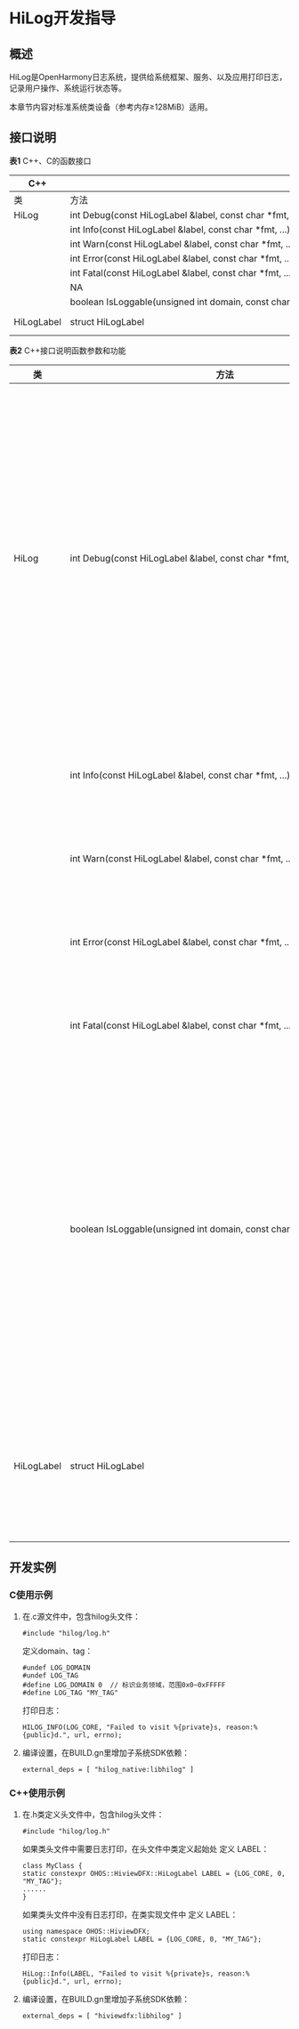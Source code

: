 # HiLog开发指导


## 概述

HiLog是OpenHarmony日志系统，提供给系统框架、服务、以及应用打印日志，记录用户操作、系统运行状态等。

本章节内容对标准系统类设备（参考内存≥128MiB）适用。


## 接口说明

  **表1** C++、C的函数接口

| C++ |  | C | 
| -------- | -------- | -------- |
| 类 | 方法 | 方法/宏 | 
| HiLog | int&nbsp;Debug(const&nbsp;HiLogLabel&nbsp;&amp;label,&nbsp;const&nbsp;char&nbsp;\*fmt,&nbsp;...) | HILOG_DEBUG(type,&nbsp;...) | 
|  | int&nbsp;Info(const&nbsp;HiLogLabel&nbsp;&amp;label,&nbsp;const&nbsp;char&nbsp;\*fmt,&nbsp;...) | HILOG_INFO(type,&nbsp;...) | 
|  | int&nbsp;Warn(const&nbsp;HiLogLabel&nbsp;&amp;label,&nbsp;const&nbsp;char&nbsp;\*fmt,&nbsp;...) | HILOG_WARN(type,&nbsp;...) | 
|  | int&nbsp;Error(const&nbsp;HiLogLabel&nbsp;&amp;label,&nbsp;const&nbsp;char&nbsp;\*fmt,&nbsp;...) | HILOG_ERROR(type,&nbsp;...) | 
|  | int&nbsp;Fatal(const&nbsp;HiLogLabel&nbsp;&amp;label,&nbsp;const&nbsp;char&nbsp;\*fmt,&nbsp;...) | HILOG_FATAL(type,&nbsp;...) | 
|  | NA | int&nbsp;HiLogPrint(LogType&nbsp;type,&nbsp;LogLevel&nbsp;level,&nbsp;unsigned&nbsp;int&nbsp;domain,&nbsp;const&nbsp;char&nbsp;\*tag,&nbsp;const&nbsp;char&nbsp;\*fmt,&nbsp;...) | 
|  | boolean&nbsp;IsLoggable(unsigned&nbsp;int&nbsp;domain,&nbsp;const&nbsp;char&nbsp;\*tag,&nbsp;LogLevel&nbsp;level) | bool&nbsp;HiLogIsLoggable(unsigned&nbsp;int&nbsp;domain,&nbsp;const&nbsp;char&nbsp;\*tag,&nbsp;LogLevel&nbsp;level) | 
| HiLogLabel | struct&nbsp;HiLogLabel | LOG_DOMAIN<br/>LOG_TAG | 

  **表2** C++接口说明函数参数和功能

| 类 | 方法 | 描述 | 
| -------- | -------- | -------- |
| HiLog | int&nbsp;Debug(const&nbsp;HiLogLabel&nbsp;&amp;label,&nbsp;const&nbsp;char&nbsp;\*fmt,&nbsp;...) | 功能：输出&nbsp;debug&nbsp;级别日志。<br/>输入参数：<br/>-&nbsp;label：用于标识输出日志的类型、业务领域、TAG。<br/>-&nbsp;format：常量格式字符串，包含参数类型、隐私标识。未加隐私标识的缺省为隐私参数。<br/>-&nbsp;fmt：格式化变参描述字符串。<br/>输出参数：无<br/>返回值：大于等于0，成功；小于0，失败。 | 
|  | int&nbsp;Info(const&nbsp;HiLogLabel&nbsp;&amp;label,&nbsp;const&nbsp;char&nbsp;\*fmt,&nbsp;...) | 功能：输出&nbsp;info&nbsp;级别日志。<br/>参数说明同&nbsp;Debug&nbsp;接口。 | 
|  | int&nbsp;Warn(const&nbsp;HiLogLabel&nbsp;&amp;label,&nbsp;const&nbsp;char&nbsp;\*fmt,&nbsp;...) | 功能：输出&nbsp;warn&nbsp;级别日志。<br/>参数说明同&nbsp;Debug&nbsp;接口。 | 
|  | int&nbsp;Error(const&nbsp;HiLogLabel&nbsp;&amp;label,&nbsp;const&nbsp;char&nbsp;\*fmt,&nbsp;...) | 功能：输出&nbsp;error&nbsp;级别日志。<br/>参数说明同&nbsp;Debug&nbsp;接口。 | 
|  | int&nbsp;Fatal(const&nbsp;HiLogLabel&nbsp;&amp;label,&nbsp;const&nbsp;char&nbsp;\*fmt,&nbsp;...) | 功能：输出&nbsp;fatal&nbsp;级别日志。<br/>参数说明同&nbsp;Debug&nbsp;接口。 | 
|  | boolean&nbsp;IsLoggable(unsigned&nbsp;int&nbsp;domain,&nbsp;const&nbsp;char&nbsp;\*tag,&nbsp;LogLevel&nbsp;level) | 功能：检查指定业务领域、TAG、级别的日志是否可以打印。<br/>输入参数：<br/>-&nbsp;domain：指定日志业务领域。<br/>-&nbsp;tag:&nbsp;指定日志TAG。<br/>-&nbsp;level:&nbsp;指定日志level。<br/>输出参数：无<br/>返回值：如果指定domain、tag、level日志可以打印则返回true；否则返回false。 | 
| HiLogLabel | struct&nbsp;HiLogLabel | 功能：初始化日志标签参数。<br/>成员参数：<br/>-&nbsp;domain：指定日志业务领域。<br/>-&nbsp;tag:&nbsp;指定日志TAG。<br/>-&nbsp;level:&nbsp;指定日志level。 | 


## 开发实例


### C使用示例

1. 在.c源文件中，包含hilog头文件：
     
   ```
   #include "hilog/log.h"
   ```

     定义domain、tag：
     
   ```
   #undef LOG_DOMAIN
   #undef LOG_TAG
   #define LOG_DOMAIN 0  // 标识业务领域，范围0x0~0xFFFFF
   #define LOG_TAG "MY_TAG"
   ```

     打印日志：
     
   ```
   HILOG_INFO(LOG_CORE, "Failed to visit %{private}s, reason:%{public}d.", url, errno);
   ```

2. 编译设置，在BUILD.gn里增加子系统SDK依赖：
     
   ```
   external_deps = [ "hilog_native:libhilog" ]
   ```


### C++使用示例

1. 在.h类定义头文件中，包含hilog头文件：
     
   ```
   #include "hilog/log.h"
   ```

     如果类头文件中需要日志打印，在头文件中类定义起始处 定义 LABEL：
     
   ```
   class MyClass {
   static constexpr OHOS::HiviewDFX::HiLogLabel LABEL = {LOG_CORE, 0, "MY_TAG"}; 
   ......
   }
   ```

     如果类头文件中没有日志打印，在类实现文件中 定义 LABEL：
     
   ```
   using namespace OHOS::HiviewDFX;
   static constexpr HiLogLabel LABEL = {LOG_CORE, 0, "MY_TAG"}; 
   ```

     打印日志：
     
   ```
   HiLog::Info(LABEL, "Failed to visit %{private}s, reason:%{public}d.", url, errno);
   ```

2. 编译设置，在BUILD.gn里增加子系统SDK依赖：
     
   ```
   external_deps = [ "hiviewdfx:libhilog" ]
   ```
